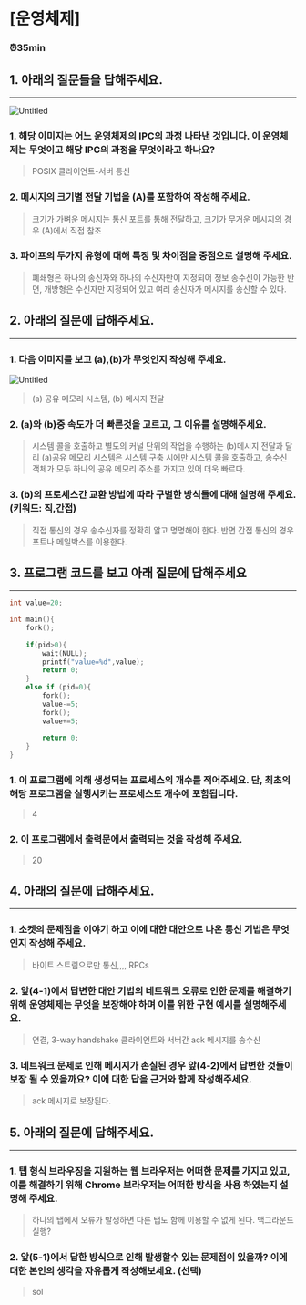 # [운영체제]

### ⏰35min

## 1.  아래의 질문들을 답해주세요.

---


![Untitled](https://github.com/shin5774/SSAFY_CS_Study/assets/50603245/4928a388-9d0a-460d-9944-57c267cedaf1)
### 1. 해당 이미지는 어느 운영체제의 IPC의 과정 나타낸 것입니다. 이 운영체제는 무엇이고 해당 IPC의 과정을 무엇이라고 하나요?

> POSIX 클라이언트-서버 통신 

### 2. 메시지의 크기별 전달 기법을 (A)를 포함하여 작성해 주세요.

> 크기가 가벼운 메시지는 통신 포트를 통해 전달하고, 크기가 무거운 메시지의 경우 (A)에서 직접 참조

### 3. 파이프의 두가지 유형에 대해 특징 및 차이점을 중점으로 설명해 주세요.

> 폐쇄형은 하나의 송신자와 하나의 수신자만이 지정되어 정보 송수신이 가능한 반면, 개방형은 수신자만 지정되어 있고 여러 송신자가 메시지를 송신할 수 있다. 

## 2.  아래의 질문에 답해주세요.

---

### 1.  다음 이미지를 보고 (a),(b)가 무엇인지 작성해 주세요.

![Untitled](https://github.com/shin5774/SSAFY_CS_Study/assets/50603245/84049a75-b5df-4f51-a548-1f7ee22134b4)


> (a) 공유 메모리 시스템, (b) 메시지 전달

### 2.  (a)와 (b)중 속도가 더 빠른것을 고르고, 그 이유를 설명해주세요.

> 시스템 콜을 호출하고 별도의 커널 단위의 작업을 수행하는 (b)메시지 전달과 달리 (a)공유 메모리 시스템은 시스템 구축 시에만 시스템 콜을 호출하고, 송수신 객체가 모두 하나의 공유 메모리 주소를 가지고 있어 더욱 빠르다. 

### 3.  (b)의 프로세스간 교환 방법에 따라 구별한 방식들에 대해 설명해 주세요. (키워드: 직,간접)

> 직접 통신의 경우 송수신자를 정확히 알고 명명해야 한다. 반면 간접 통신의 경우 포트나 메일박스를 이용한다. 



## 3. 프로그램 코드를 보고 아래 질문에 답해주세요

---

```c
int value=20;

int main(){
	fork();
	
	if(pid>0){
		wait(NULL);
		printf("value=%d",value);
		return 0;
	}
	else if (pid=0){
		fork();
		value-=5;
		fork();
		value+=5;
		
		return 0;
	}
}
```

### 1.  이 프로그램에 의해 생성되는 프로세스의 개수를 적어주세요. 단, 최초의 해당 프로그램을 실행시키는 프로세스도 개수에 포함됩니다.

> 4

### 2.  이 프로그램에서 출력문에서 출력되는 것을 작성해 주세요.

> 20

## 4. 아래의 질문에 답해주세요.

---

### 1.  소켓의 문제점을 이야기 하고 이에 대한 대안으로 나온 통신 기법은 무엇인지 작성해 주세요.

> 바이트 스트림으로만 통신,,,, RPCs

### 2.  앞(4-1)에서 답변한 대안 기법의 네트워크 오류로 인한 문제를 해결하기 위해 운영체제는 무엇을 보장해야 하며 이를 위한 구현 예시를 설명해주세요.

> 연결, 3-way handshake 클라이언트와 서버간 ack 메시지를 송수신

### 3.  네트워크 문제로 인해 메시지가 손실된 경우 앞(4-2)에서 답변한 것들이 보장 될 수 있을까요? 이에 대한 답을 근거와 함께 작성해주세요.

> ack 메시지로 보장된다.

## 5.  아래의 질문에 답해주세요.

---

### 1.  탭 형식 브라우징을 지원하는 웹 브라우저는 어떠한 문제를 가지고 있고, 이를 해결하기 위해 Chrome 브라우저는 어떠한 방식을 사용 하였는지 설명해 주세요.

> 하나의 탭에서 오류가 발생하면 다른 탭도 함께 이용할 수 없게 된다. 백그라운드 실행? 

### 2.  앞(5-1)에서 답한 방식으로 인해 발생할수 있는 문제점이 있을까? 이에 대한 본인의 생각을 자유롭게 작성해보세요. (선택)

> sol
